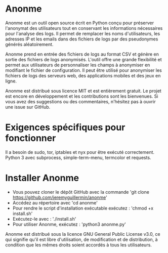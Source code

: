 # Anonme

Anonme est un outil open source écrit en Python conçu pour préserver l'anonymat des utilisateurs tout en conservant les informations nécessaires pour l'analyse des logs. Il permet de remplacer les noms d'utilisateurs, les adresses IP et les emails dans des fichiers de logs par des pseudonymes générés aléatoirement.

Anonme prend en entrée des fichiers de logs au format CSV et génère en sortie des fichiers de logs anonymisés. L'outil offre une grande flexibilité et permet aux utilisateurs de personnaliser les champs à anonymiser en modifiant le fichier de configuration. Il peut être utilisé pour anonymiser les fichiers de logs des serveurs web, des applications mobiles et des jeux en ligne.

Anonme est distribué sous licence MIT et est entièrement gratuit. Le projet est encore en développement et les contributions sont les bienvenues. Si vous avez des suggestions ou des commentaires, n'hésitez pas à ouvrir une issue sur GitHub.

# Exigences spécifiques pour fonctionner 
Il a besoin de sudo, tor, iptables et nyx pour être exécuté correctement. Python 3 avec subprocess, simple-term-menu, termcolor et requests.

# Installer Anonme
* Vous pouvez cloner le dépôt GitHub avec la commande 'git clone https://github.com/jeremyguillermin/anonme'
* Accédez au répertoire avec 'cd anonme' 
* Pour rendre le script d'installation exécutable exécutez : 'chmod +x install.sh' 
* Exécutez-le avec : './install.sh'
* Pour utiliser Anonme, exécutez : 'python3 anonme.py'

Anonme est distribué sous la licence GNU General Public License v3.0, ce qui signifie qu'il est libre d'utilisation, de modification et de distribution, à condition que les mêmes droits soient accordés à tous les utilisateurs.
